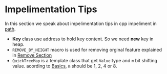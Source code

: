 # Impelimentation Tips
In this section we speak about impelimentation tips in cpp impeliment in [path](../lib/).

- **Key** class use address to hold key content. So we need **new** key in heap.
- `REMOVE_BY_HEIGHT` macro is used for removing orginal feature explained in [Remove Section](page1.md)
- `QuickTreeMap` is a template class that get `Value` type and `m` bit shifting value. acording to [Basics](page1.md), `m` should be 1, 2, 4 or 8.